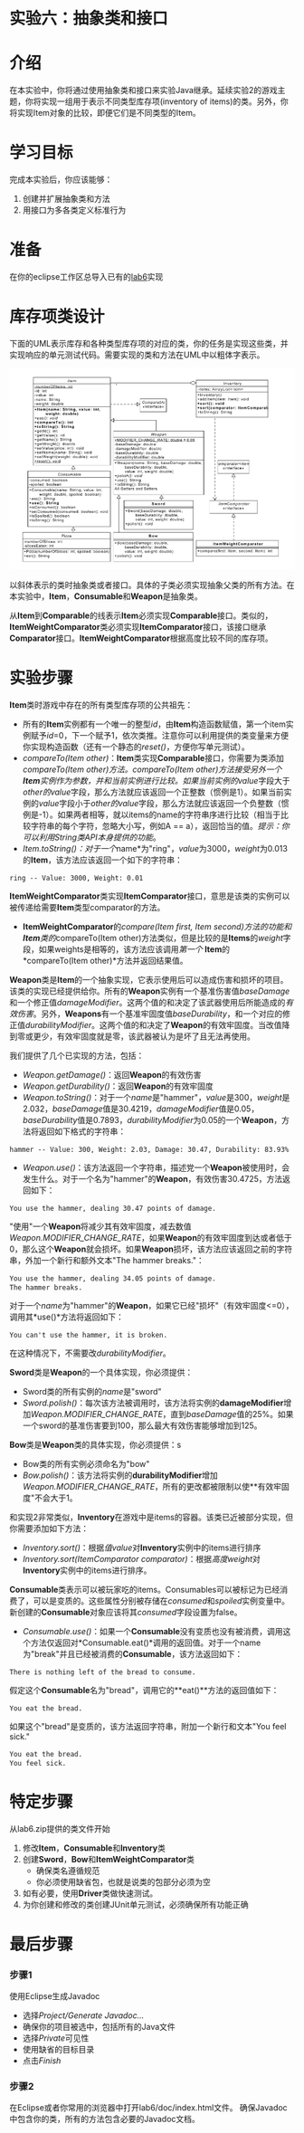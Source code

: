 实验六：抽象类和接口
======

# 介绍
在本实验中，你将通过使用抽象类和接口来实验Java继承。延续实验2的游戏主题，你将实现一组用于表示不同类型库存项(inventory of items)的类。另外，你将实现Item对象的比较，即便它们是不同类型的Item。

# 学习目标
完成本实验后，你应该能够：
1. 创建并扩展抽象类和方法
2. 用接口为多各类定义标准行为

# 准备
在你的eclipse工作区总导入已有的[lab6](lab6.zip)实现

# 库存项类设计
下面的UML表示库存和各种类型库存项的对应的类，你的任务是实现这些类，并实现响应的单元测试代码。需要实现的类和方法在UML中以粗体字表示。

![uml design](images/uml_design.png)

以斜体表示的类时抽象类或者接口。具体的子类必须实现抽象父类的所有方法。在本实验中，**Item**，**Consumable**和**Weapon**是抽象类。

从**Item**到**Comparable**的线表示**Item**必须实现**Comparable**接口。类似的，**ItemWeightComparator**类必须实现**ItemComparator**接口，该接口继承**Comparator**接口。**ItemWeightComparator**根据高度比较不同的库存项。

# 实验步骤
**Item**类时游戏中存在的所有类型库存项的公共祖先：

- 所有的**Item**实例都有一个唯一的整型*id*，由**Item**构造函数赋值，第一个item实例赋予*id*=0，下一个赋予1，依次类推。注意你可以利用提供的类变量来方便你实现构造函数（还有一个静态的*reset()*，方便你写单元测试）。
- *compareTo(Item other)*：**Item**类实现**Comparable**接口，你需要为类添加*compareTo(Item other)方法。*compareTo(Item other)方法接受另外一个**Item**实例作为参数，并和当前实例进行比较。如果当前实例的*value*字段大于*other的value*字段，那么方法就应该返回一个正整数（惯例是1）。如果当前实例的*value*字段小于*other的value*字段，那么方法就应该返回一个负整数（惯例是-1）。如果两者相等，就以items的name的字符串序进行比较（相当于比较字符串的每个字符，忽略大小写，例如A == a），返回恰当的值。*提示：你可以利用String类API本身提供的功能*。
- *Item.toString()：对于一个*name*为"ring"，*value*为3000，*weight*为0.013的**Item**，该方法应该返回一个如下的字符串：
```
ring -- Value: 3000, Weight: 0.01 
```

**ItemWeightComparator**类实现**ItemComparator**接口，意思是该类的实例可以被传递给需要**Item**类型comparator的方法。

- **ItemWeightComparator**的*compare(Item first, Item second)方法的功能和**Item**类的*compareTo(Item other)方法类似，但是比较的是**Items**的*weight*字段，如果weights是相等的，该方法应该调用*第一个* **Item**的*compareTo(Item other)*方法并返回结果值。

**Weapon**类是**Item**的一个抽象实现，它表示使用后可以造成伤害和损坏的项目。该类的实现已经提供给你。所有的**Weapon**实例有一个基准伤害值*baseDamage*和一个修正值*damageModifier*。这两个值的和决定了该武器使用后所能造成的*有效伤害*。另外，**Weapons**有一个基准牢固度值*baseDurability*，和一个对应的修正值*durabilityModifier*。这两个值的和决定了**Weapon**的有效牢固度。当改值降到零或更少，有效牢固度就是零，该武器被认为是坏了且无法再使用。

我们提供了几个已实现的方法，包括：

- *Weapon.getDamage()*：返回**Weapon**的有效伤害
- *Weapon.getDurability()*：返回**Weapon**的有效牢固度
- *Weapon.toString()*：对于一个*name*是"hammer"，*value*是300，*weight*是2.032，*baseDamage*值是30.4219，*damageModifier*值是0.05，*baseDurability*值是0.7893，*durabilityModifier*为0.05的一个**Weapon**，方法将返回如下格式的字符串：
```
hammer -- Value: 300, Weight: 2.03, Damage: 30.47, Durability: 83.93%
```
- *Weapon.use()*：该方法返回一个字符串，描述党一个**Weapon**被使用时，会发生什么。对于一个名为"hammer"的**Weapon**，有效伤害30.4725，方法返回如下：
```
You use the hammer, dealing 30.47 points of damage.
```
"使用"一个**Weapon**将减少其有效牢固度，减去数值*Weapon.MODIFIER_CHANGE_RATE*，如果**Weapon**的有效牢固度到达或者低于0，那么这个**Weapon**就会损坏。如果**Weapon**损坏，该方法应该返回之前的字符串，外加一个新行和额外文本"The hammer breaks."：
```
You use the hammer, dealing 34.05 points of damage.
The hammer breaks.
```
对于一个*name*为"hammer"的**Weapon**，如果它已经"损坏"（有效牢固度<=0），调用其*use()*方法将返回如下：
```
You can't use the hammer, it is broken.
```
在这种情况下，不需要改*durabilityModifier*。

**Sword**类是**Weapon**的一个具体实现，你必须提供：
- Sword类的所有实例的*name*是"sword"
- *Sword.polish()*：每次该方法被调用时，该方法将实例的**damageModifier**增加*Weapon.MODIFIER_CHANGE_RATE*，直到*baseDamage*值的25%。如果一个sword的基准伤害要到100，那么最大有效伤害能够增加到125。

**Bow**类是**Weapon**类的具体实现，你必须提供：s
- Bow类的所有实例必须命名为"bow"
- *Bow.polish()*：该方法将实例的**durabilityModifier**增加*Weapon.MODIFIER_CHANGE_RATE*，所有的更改都被限制以使**有效牢固度"不会大于1。

和实现2非常类似，**Inventory**在游戏中是items的容器。该类已近被部分实现，但你需要添加如下方法：
- *Inventory.sort()*：根据*值value*对**Inventory**实例中的items进行排序
- *Inventory.sort(ItemComparator comparator)*：根据*高度weight*对**Inventory**实例中的items进行排序。

**Consumable**类表示可以被玩家吃的items。Consumables可以被标记为已经消费了，可以是变质的。这些属性分别被存储在*consumed*和*spoiled*实例变量中。新创建的**Consumable**对象应该将其*consumed*字段设置为false。

- *Consumable.use()*：如果一个**Consumable**没有变质也没有被消费，调用这个方法仅返回对*Consumable.eat()*调用的返回值。对于一个name为"break"并且已经被消费的**Consumable**，该方法返回如下：
```
There is nothing left of the bread to consume.
```

假定这个**Consumable**名为"bread"，调用它的**eat()**方法的返回值如下：
```
You eat the bread.
```

如果这个"bread"是变质的，该方法返回字符串，附加一个新行和文本"You feel sick."
```
You eat the bread.
You feel sick.
```

# 特定步骤
从lab6.zip提供的类文件开始
1. 修改**Item**，**Consumable**和**Inventory**类
2. 创建**Sword**，**Bow**和**ItemWeightComparator**类
    - 确保类名遵循规范
    - 你必须使用缺省包，也就是说类的包部分必须为空
3. 如有必要，使用**Driver**类做快速测试。
4. 为你创建和修改的类创建JUnit单元测试，必须确保所有功能正确


# 最后步骤

### 步骤1
使用Eclipse生成Javadoc
- 选择*Project/Generate Javadoc...*
- 确保你的项目被选中，包括所有的Java文件
- 选择*Private*可见性
- 使用缺省的目标目录
- 点击*Finish*


### 步骤2
在Eclipse或者你常用的浏览器中打开lab6/doc/index.html文件。 确保Javadoc中包含你的类，所有的方法包含必要的Javadoc文档。

